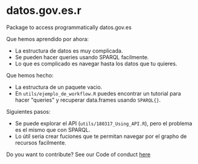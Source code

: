 # datos.gov.es.r
Package to access programmatically datos.gov.es

Que hemos aprendido por ahora:  

- La estructura de datos es muy complicada.   
- Se pueden hacer queries usando SPARQL facilmente.  
- Lo que es complicado es navegar hasta los datos que tu quieres.  

Que hemos hecho:  

- La estructura de un paquete vacio.   
- En `utils/ejemplo_de_workflow.R` puedes encontrar un tutorial para hacer "queries" y recuperar data.frames usando `SPARQL{}`.  

Siguientes pasos:  

- Se puede explorar el API (`utils/180317_Using_API.R`), pero el problema es el mismo que con SPARQL.
- Lo útil seria crear fuciones que te permitan navegar por el grapho de recursos facilmente.

Do you want to contribute? See our Code of conduct [here](https://github.com/SevillaR/datos.gov.es.r/blob/master/CODE_OF_CONDUCT.md) 

